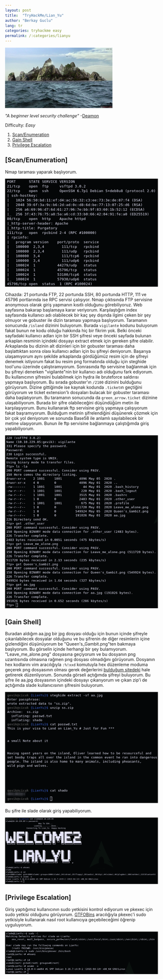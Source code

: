 ```yaml
---
layout: post
title:  "TryHackMe/Lian_Yu"
author: "Berkay Guclu"
lang: tr
categories: tryhackme easy
permalink: /:categories/lianyu
---
```


[<img src="/assets/images/tryhackme/lian.jpeg" height="199">](https://tryhackme.com/room/lianyu)

*"A beginner level security challenge"* -[Deamon](https://tryhackme.com/p/Deamon)

Difficulty: *Easy*

1. [Scan/Enumeration](#scan/enumeration)
2. [Gain Shell](#gain-shell)
3. [Privilege Escalation](#privilege-escalation)


## [Scan/Enumeration]

Nmap taraması yaparak başlıyorum.

![lian-1](/assets/images/tryhackme/lian-1.png)

Cihazda: 21 portunda FTP, 22 portunda SSH, 80 portunda HTTP, 111 ve 45796 portlarında ise RPC servisi çalışıyor. Nmap çıktısında FTP servisine anonymous olarak giriş yapmanın kısıtlı olduğunu görebiliyoruz. Web sayfasına bakarap başlamaya karar veriyorum. Karşılaştığım index sayfasında kullanıcı adı olabilecek bir kaç şey dışında ilgimi çeken bir şey olmuyor ve gobuster ile dizin taraması yapmaya başlıyorum. Taramanın sonucunda `/island` dizinini buluyorum. Burada `vigilante` kodunu buluyorum fakat bunun ne kodu olduğu hakkında hiç bir fikrim yok. Belki önceki sayfadaki kullanıcı adları için bir SSH şifresi veye önceki sayfada bulunan arkaplan resminin içindeki dosyayı extract etmek için gereken şifre olabilir. Arkaplanda bu dizinin alt dizinleri için bir gobuster taraması daha başlattıktan sonra olası kullanıcı adları için bu şifreyi deniyorum. Başarıya ulaşamıyorum aynı şekilde arkaplanda gördüğümüz resim için de şifreyi denemek istiyorum fakat bu resim png formatında olduğu için steghide tool'unu üzerinde çalıştıramıyorum. Sonrasında ftp servisine bağlanmak için bu şifreyi denerken "vigilante"nin bir kullanıcı adı olduğunu fark ediyorum. Bu kullanıcının şifresini bulabilmek için hydra ile bruteforce saldırısı yapmaya başlıyorum. Bu sırada gobuster'ın `/2100` dizinini bulduğunu görüyorum. Dizine gittiğimde ise kaynak kodunda `.ticket`ın geçtiğini görüyorum ve ticket extension'lı dosyaları bulacak bir gobuster taraması daha başlatıyorum. Bu taramanın sonucunda da `green_arrow.ticket` dizinine ulaşabiliyorum. Burada bir şifre olabileceğini düşündüğüm metin ile karşılaşıyorum. Bunu kullanarak ftp servisine giriş yapmaya çalışıyorum fakat başramıyorum. Bulduğum metinin şifrelendiğini düşünerek çözmek için bir çok yol deniyorum ve sonunda Base58 ile anlamlı sayılabilecek bir metine ulaşıyorum. Bunun ile ftp servisine bağlanmaya çalıştığımda giriş yapabiliyorum.

![lian-2](/assets/images/tryhackme/lian-2.png)


## [Gain Shell]

Buradan aldığım aa.jpg bir jpg dosyası olduğu için bunun içinde şifreyle çıkarılabilecek dosyalar olduğunu ve bu şifrenin de diğer resimlerin içine gizlendiğini düşünüyorum be "Queen's_Gambit.png"ten bakmaya başlıyorum. Bu görselin içinde herhangi bir şey bulamıyorum. "Leave_me_alone.png" dosyasına geçiyorum ve bu dosyanın png uzantısında olmasına rağmen png dosyası olmadığını görüyorum. Dosyanın hex kodlarını vim aracılığıyla `:%!xxd` komutuyla hex düzenleme moduma geçerek png dosyasının olması gerek değerlerini [bulduğum sitedeki](https://www.garykessler.net/library/file_sigs.html) hale getirerek düzenliyorum. Sonunda görseli açtığımda şifreyi buluyorum. Bu şifre ile aa.jpg dosyasının içindeki dosyayı çıkarıyorum ve çıkan zip'i de açtığımda slade kullanıcısının şifresini buluyorum.

![lian-3](/assets/images/tryhackme/lian-3.png)

Bu şifre ile slade olarak giriş yapabiliyorum.

![lian-4](/assets/images/tryhackme/lian-4.png)


## [Privilege Escalation]

Giriş yaptığımız kullanıcının sudo yetkisini kontrol ediyorum ve pkexec için sudo yetkisi olduğunu görüyorum. [GTFOBins](https://gtfobins.github.io/) aracılığıyla pkexec'i sudo yetkisiyle kullanarak nasıl root kullanıcıya geçebileceğimi öğrenip uyguluyorum.

![lian-5](/assets/images/tryhackme/lian-5.png)
